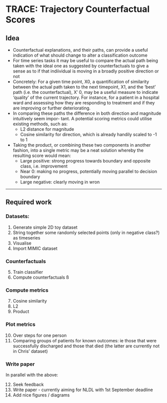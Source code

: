 # TRACE: Trajectory Counterfactual Scores
## Idea

- Counterfactual explanations, and their paths, can provide a useful indication of what should
change to alter a classification outcome
- For time series tasks it may be useful to compare the actual path being taken with the ideal one
as suggested by counterfactuals to give a sense as to if that indiividual is moving in a broadly positive
direction or not
- Concretely: For a given time point, X0, a quantification of similarity between the actual path
taken to the next timepoint, X1, and the ‘best’ path (i.e. the counterfactual), X′
0, may be a
useful measure to indicate ‘quality’ of the current trajectory. For instance, for a patient in a
hospital ward and assessing how they are responding to treatment and if they are improving or
further deteriorating.
- In comparing these paths the difference in both direction and magnitude intuitively seem impor-
tant. A potential scoring metrics could utilise existing methods, such as:
    - L2 distance for magnitude
    - Cosine similarity for direction, which is already handily scaled to -1 to 1
- Taking the product, or combining these two components in another fashion, into a single metric
may be a neat solution whereby the resulting score would mean:
    - Large positive: strong progress towards boundary and opposite class, i.e. improvement
    - Near 0: making no progress, potentially moving parallel to decision boundary
    - Large negative: clearly moving in wron

--- 
## Required work

### Datasets:
1. Generate simple 2D toy dataset
2. String together some randomly selected points (only in negative class?) as timeseries
3. Visualise
4. Import MIMIC dataset

### Counterfactuals
5. Train classifier
6. Compute counterfactuals
ß
### Compute metrics
7. Cosine similarity
8. L2
9. Product

### Plot metrics
10. Over steps for one person
11. Comparing groups of patients for known outcomes: ie those that were successfully discharged and those that died (the latter are currently not in Chris’ dataset)

### Write paper
In parallel with the above:

12. Seek feedback
13. Write paper - currently aiming for NLDL with 1st September deadline
14. Add nice figures / diagrams